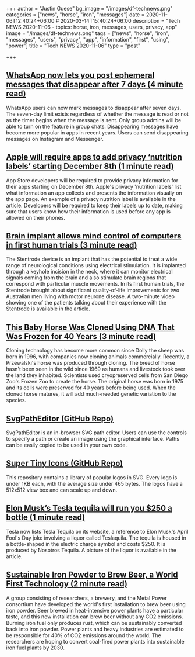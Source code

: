 +++
author = "Justin Guese"
bg_image = "/images/df-technews.png"
categories = ["news", "horse", "iron", "messages"]
date = 2020-11-06T12:40:24+06:00 # 2020-03-14T15:40:24+06:00
description = "Tech NEWS 2020-11-06 - topics: horse, iron, messages, users, privacy, app"
image = "/images/df-technews.png"
tags = ["news", "horse", "iron", "messages", "users", "privacy", "app", "information", "first", "using", "power"]
title = "Tech NEWS 2020-11-06"
type = "post"

+++

## [WhatsApp now lets you post ephemeral messages that disappear after 7 days (4 minute read)](https://techcrunch.com/2020/11/05/whatsapp-now-lets-you-post-disappearing-messages-which-go-away-after-7-days//1/010001759d413f4d-75f29d53-1599-4859-a66a-0dc6225192ea-000000/_wsJqMt3wsrMG4bbHvkmw-EhhLhg0OuvRv9OVrTxgug=166)

WhatsApp users can now mark messages to disappear after seven days. The seven-day limit exists regardless of whether the message is read or not as the timer begins when the message is sent. Only group admins will be able to turn on the feature in group chats. Disappearing messages have become more popular in apps in recent years. Users can send disappearing messages on Instagram and Messenger.

## [Apple will require apps to add privacy ‘nutrition labels’ starting December 8th (1 minute read)](https://www.theverge.com/2020/11/5/21551926/apple-privacy-developers-nutrition-labels-app-store-ios-14/1/010001759d413f4d-75f29d53-1599-4859-a66a-0dc6225192ea-000000/zu4E2Q5gVRaWblILoV76BiQJ-HSwc907tOoPrXt9zw8=166)

App Store developers will be required to provide privacy information for their apps starting on December 8th. Apple's privacy 'nutrition labels' list what information an app collects and presents the information visually on the app page. An example of a privacy nutrition label is available in the article. Developers will be required to keep their labels up to date, making sure that users know how their information is used before any app is allowed on their phones.

## [Brain implant allows mind control of computers in first human trials (3 minute read)](https://newatlas.com/medical/stentrode-brain-implant-mind-control-first-trials//1/010001759d413f4d-75f29d53-1599-4859-a66a-0dc6225192ea-000000/C4GD1iDG6ZzgD9m4bXynKSCUzOiOfgbILgvSNimj3BQ=166)

The Stentrode device is an implant that has the potential to treat a wide range of neurological conditions using electrical stimulation. It is implanted through a keyhole incision in the neck, where it can monitor electrical signals coming from the brain and also stimulate brain regions that correspond with particular muscle movements. In its first human trials, the Stentrode brought about significant quality-of-life improvements for two Australian men living with motor neurone disease. A two-minute video showing one of the patients talking about their experience with the Stentrode is available in the article.

## [This Baby Horse Was Cloned Using DNA That Was Frozen for 40 Years (3 minute read)](https://singularityhub.com/2020/11/05/this-baby-horse-was-cloned-using-dna-that-was-frozen-for-40-years//1/010001759d413f4d-75f29d53-1599-4859-a66a-0dc6225192ea-000000/ZO-Hrvqu4fIiahninWp2MZBdCxocEPrgpXN0-90QJic=166)

Cloning technology has become more common since Dolly the sheep was born in 1996, with companies now cloning animals commercially. Recently, a Przewalski's horse was produced through cloning. The breed of horse hasn't been seen in the wild since 1969 as humans and livestock took over the land they inhabited. Scientists used cryopreserved cells from San Diego Zoo's Frozen Zoo to create the horse. The original horse was born in 1975 and its cells were preserved for 40 years before being used. When the cloned horse matures, it will add much-needed genetic variation to the species.

## [SvgPathEditor (GitHub Repo)](https://yqnn.github.io/svg-path-editor//1/010001759d413f4d-75f29d53-1599-4859-a66a-0dc6225192ea-000000/oa8srGvlIK0bDe6VG5hzomm2jdywCbXwxx0njOdKc1E=166)

SvgPathEditor is an in-browser SVG path editor. Users can use the controls to specify a path or create an image using the graphical interface. Paths can be easily copied to be used in your own code.

## [Super Tiny Icons (GitHub Repo)](https://github.com/edent/SuperTinyIcons/1/010001759d413f4d-75f29d53-1599-4859-a66a-0dc6225192ea-000000/FObs_J5GGC8vwElmk_EkRS9_VgZ4T6G6zP83BPwOeYg=166)

This repository contains a library of popular logos in SVG. Every logo is under 1KB each, with the average size under 465 bytes. The logos have a 512x512 view box and can scale up and down.

## [Elon Musk’s Tesla tequila will run you $250 a bottle (1 minute read)](https://techcrunch.com/2020/11/05/elon-musks-tesla-tequila-will-run-you-250-a-bottle//1/010001759d413f4d-75f29d53-1599-4859-a66a-0dc6225192ea-000000/MxjX_hyGZDMILs3pENiPx_6D_V14p0VxcaWWSc_dJPw=166)

Tesla now lists Tesla Tequila on its website, a reference to Elon Musk's April Fool's Day joke involving a liquor called Teslaquila. The tequila is housed in a bottle-shaped in the electric charge symbol and costs $250. It is produced by Nosotros Tequila. A picture of the liquor is available in the article.

## [Sustainable Iron Powder to Brew Beer, a World First Technology (2 minute read)](https://interestingengineering.com/sustainable-iron-powder-to-brew-beer-a-world-first-technology/1/010001759d413f4d-75f29d53-1599-4859-a66a-0dc6225192ea-000000/NHBDrK2htOPeplAwUXHKeHd4bZ-Cv2fl1oeSo6vaHh8=166)

A group consisting of researchers, a brewery, and the Metal Power consortium have developed the world's first installation to brew beer using iron powder. Beer brewed in heat-intensive power plants have a particular taste, and this new installation can brew beer without any CO2 emissions. Burning iron fuel only produces rust, which can be sustainably converted back into iron powder. Power plants and heavy industries are estimated to be responsible for 40% of CO2 emissions around the world. The researchers are hoping to convert coal-fired power plants into sustainable iron fuel plants by 2030.

